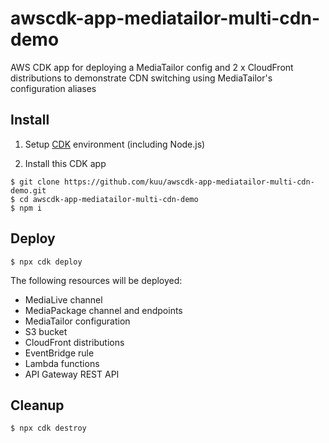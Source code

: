 # awscdk-app-mediatailor-multi-cdn-demo

AWS CDK app for deploying a MediaTailor config and 2 x CloudFront distributions to demonstrate CDN switching using MediaTailor's configuration aliases

## Install
1. Setup [CDK](https://docs.aws.amazon.com/cdk/v2/guide/getting_started.html) environment (including Node.js)

2. Install this CDK app
```
$ git clone https://github.com/kuu/awscdk-app-mediatailor-multi-cdn-demo.git
$ cd awscdk-app-mediatailor-multi-cdn-demo
$ npm i
```

## Deploy
```
$ npx cdk deploy
```
The following resources will be deployed:
* MediaLive channel
* MediaPackage channel and endpoints
* MediaTailor configuration
* S3 bucket
* CloudFront distributions
* EventBridge rule
* Lambda functions
* API Gateway REST API

## Cleanup
```
$ npx cdk destroy
```

